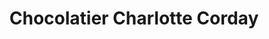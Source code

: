 ---
title: "Chocolatier Charlotte Corday"
url: /caen/chocolatier-charlotte-corday/
shop: chocolat
---